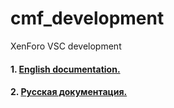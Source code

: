 cmf_development
===============

XenForo VSC development

#### 1. [English documentation.](docs/en/toc.md)
#### 2. [Русская документация.](docs/ru/toc.md)

